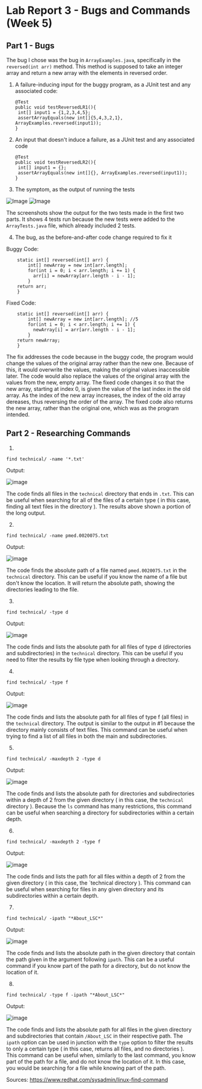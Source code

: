 # Lab Report 3 - Bugs and Commands (Week 5)

## Part 1 - Bugs

The bug I chose was the bug in `ArrayExamples.java`, specifically in the `reversed(int arr)` method. This method is supposed to take an integer array and return a new array with the elements in reversed order.



1) A failure-inducing input for the buggy program, as a JUnit test and any associated code:
   ```
   @Test
   public void testReversedLR1(){
    int[] input1 = {1,2,3,4,5};
    assertArrayEquals(new int[]{5,4,3,2,1}, ArrayExamples.reversed(input1));
   }
   ```
   
2) An input that doesn't induce a failure, as a JUnit test and any associated code 
   ```
   @Test
   public void testReversedLR2(){
    int[] input1 = {};
    assertArrayEquals(new int[]{}, ArrayExamples.reversed(input1));
   }
   ```
   
3) The symptom, as the output of running the tests

![Image](LR3SS1.png)
![Image](LR3SS2.png)

The screenshots show the output for the two tests made in the first two parts. It shows 4 tests run because the new tests were added to the `ArrayTests.java` file, which already included 2 tests. 

4) The bug, as the before-and-after code change required to fix it


Buggy Code:
```
    static int[] reversed(int[] arr) {
        int[] newArray = new int[arr.length]; 
        for(int i = 0; i < arr.length; i += 1) {
          arr[i] = newArray[arr.length - i - 1];
        }
    return arr;
    }
 ```   
Fixed Code:
```   
    static int[] reversed(int[] arr) {
        int[] newArray = new int[arr.length]; //5
        for(int i = 0; i < arr.length; i += 1) {
          newArray[i] = arr[arr.length - i - 1];
        }
    return newArray;
    }
```
The fix addresses the code because in the buggy code, the program would change the values of     the original array rather than the new one. Because of this, it would overwrite the values, making the original values inaccessible later. The code would also replace the values of the original array with the values from the new, empty array. The fixed code changes it so that the new array, starting at index 0, is given the value of the last index in the old array. As the index of the new array increases, the index of the old array dereases, thus reversing the order of the array. The fixed code also returns the new array, rather than the original one, which was as the program intended.


## Part 2 - Researching Commands
1) 

```
find technical/ -name '*.txt'
```
Output: 

![image](LR3SS3.png)

The code finds all files in the `technical` directory that ends in `.txt`. This can be useful when searching for all of the files of a certain type ( in this case, finding all text files in the directory ). The results above shown a portion of the long output. 

2) 
```
find technical/ -name pmed.0020075.txt
```
Output:

![image](LR3SS4.png)

The code finds the absolute path of a file named `pmed.0020075.txt` in the `technical` directory. This can be useful if you know the name of a file but don't know the location. It will return the absolute path, showing the directories leading to the file. 

3) 
```
find technical/ -type d
```

Output:

![image](LR3SS5.png)

The code finds and lists the absolute path for all files of type d (directories and subdirectories)  in the `technical` directory. This can be useful if you need to filter the results by file type when looking through a directory.

4)
```
find technical/ -type f
```

Output:

![image](LR3SS6.png)

The code finds and lists the absolute path for all files of type f (all files) in the `technical` directory. The output is similar to the output in #1 because the directory mainly consists of text files. This command can be useful when trying to find a list of all files in both the main and subdirectories.

5)
```
find technical/ -maxdepth 2 -type d
```

Output:

![image](LR3SS7.png)

The code finds and lists the absolute path for directories and subdirectories within a depth of 2 from the given directory ( in this case, the `technical` directory ). Because the `ls` command has many restrictions, this command can be useful when searching a directory for subdirectories within a certain depth. 


6)
```
find technical/ -maxdepth 2 -type f
```

Output:

![image](LR3SS8.png)

The code finds and lists the path for all files within a depth of 2 from the given directory ( in this case, the `technical directory ). This command can be useful when searching for files in any given directory and its subdirectories within a certain depth.


7)

```
find technical/ -ipath "*About_LSC*"
```

Output:

![image](LS3SS9.png)

The code finds and lists the absolute path in the given directory that contain the path given in the argument following `ipath`. This can be a useful command if you know part of the path for a directory, but do not know the location of it.


8) 
```
find technical/ -type f -ipath "*About_LSC*"
```

Output: 

![image](LR3SS10.png)

The code finds and lists the absolute path for all files in the given directory and subdirectories that contain `/About_LSC` in their respective path. The `ipath` option can be used in junction with the `type` option to filter the results to only a certain type ( in this case, returns all files, and no directories ). This command can be useful when, similarly to the last command, you know part of the path for a file, and do not know the location of it. In this case, you would be searching for a file while knowing part of the path. 


Sources: 
https://www.redhat.com/sysadmin/linux-find-command



